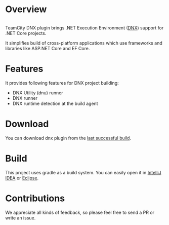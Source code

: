 # Overview

<a href="https://teamcity.jetbrains.com/viewType.html?buildTypeId=TeamCityDnxPluginBuild&guest=1"><img src="https://teamcity.jetbrains.com/app/rest/builds/buildType:(id:TeamCityDnxPluginBuild)/statusIcon" alt=""/></a>

TeamCity DNX plugin brings .NET Execution Environment ([DNX](http://docs.asp.net/en/latest/dnx/overview.html)) support for .NET Core projects.

It simplifies build of cross-platform applications which use frameworks and libraries like ASP.NET Core and EF Core.

# Features

It provides following features for DNX project building:
* DNX Utility (dnu) runner
* DNX runner
* DNX runtime detection at the build agent
 
# Download

You can download dnx plugin from the [last successful build](https://teamcity.jetbrains.com/repository/download/TeamCityDnxPluginBuild/.lastSuccessful/dnx-plugin.zip).

# Build

This project uses gradle as a build system. You can easily open it in [IntelliJ IDEA](https://www.jetbrains.com/idea/help/importing-project-from-gradle-model.html) or [Eclipse](http://gradle.org/eclipse/).

# Contributions

We appreciate all kinds of feedback, so please feel free to send a PR or write an issue.
